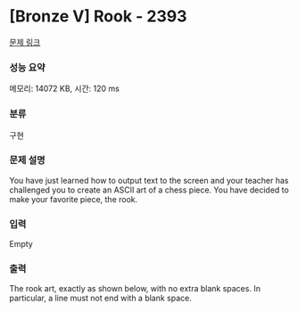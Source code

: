 # [Bronze V] Rook - 2393 

[문제 링크](https://www.acmicpc.net/problem/2393) 

### 성능 요약

메모리: 14072 KB, 시간: 120 ms

### 분류

구현

### 문제 설명

<p style="user-select: auto;">You have just learned how to output text to the screen and your teacher has challenged you to create an ASCII art of a chess piece. You have decided to make your favorite piece, the rook.</p>

### 입력 

 Empty

### 출력 

 <p style="user-select: auto;">The rook art, exactly as shown below, with no extra blank spaces. In particular, a line must not end with a blank space.</p>

